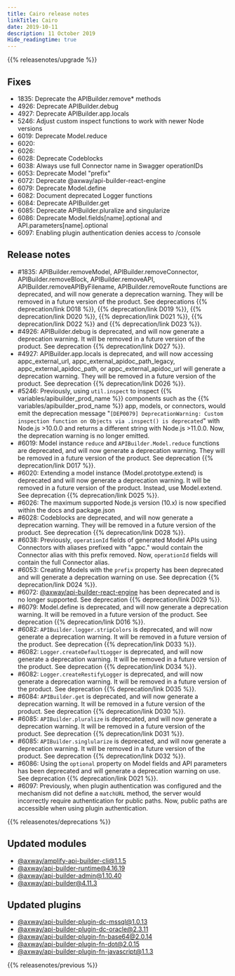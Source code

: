 ```yaml
---
title: Cairo release notes
linkTitle: Cairo
date: 2019-10-11
description: 11 October 2019
Hide_readingtime: true
---
```


{{% releasenotes/upgrade %}}
## Fixes

* 1835: Deprecate the APIBuilder.remove\* methods
* 4926: Deprecate APIBuilder.debug
* 4927: Deprecate APIBuilder.app.locals
* 5246: Adjust custom inspect functions to work with newer Node versions
* 6019: Deprecate Model.reduce
* 6020:
* 6026:
* 6028: Deprecate Codeblocks
* 6038: Always use full Connector name in Swagger operationIDs
* 6053: Deprecate Model "prefix"
* 6072: Deprecate @axway/api-builder-react-engine
* 6079: Deprecate Model.define
* 6082: Document deprecated Logger functions
* 6084: Deprecate APIBuilder.get
* 6085: Deprecate APIBuilder.pluralize and singularize
* 6086: Deprecate Model.fields\[name\].optional and API.parameters\[name\].optional
* 6097: Enabling plugin authentication denies access to /console

## Release notes

* #1835: APIBuilder.removeModel, APIBuilder.removeConnector, APIBuilder.removeBlock, APIBuilder.removeAPI, APIBuilder.removeAPIByFilename, APIBuilder.removeRoute functions are deprecated, and will now generate a deprecation warning. They will be removed in a future version of the product. See deprecations {{% deprecation/link D018 %}}, {{% deprecation/link D019 %}}, {{% deprecation/link D020 %}}, {{% deprecation/link D021 %}}, {{% deprecation/link D022 %}} and {{% deprecation/link D023 %}}.
* #4926: APIBuilder.debug is deprecated, and will now generate a deprecation warning. It will be removed in a future version of the product. See deprecation {{% deprecation/link D027 %}}.
* #4927: APIBuilder.app.locals is deprecated, and will now accessing appc_external_url, appc_external_apidoc_path_legacy, appc_external_apidoc_path, or appc_external_apidoc_url will generate a deprecation warning. They will be removed in a future version of the product. See deprecation {{% deprecation/link D026 %}}.
* #5246: Previously, using `util.inspect` to inspect {{% variables/apibuilder_prod_name %}} components such as the {{% variables/apibuilder_prod_name %}} app, models, or connectors, would emit the deprecation message "`[DEP0079] DeprecationWarning: Custom inspection function on Objects via .inspect() is deprecated`" with Node.js >10.0.0 and returns a different string with Node.js >11.0.0. Now, the deprecation warning is no longer emitted.
* #6019: Model instance `reduce` and `APIBuilder.Model.reduce` functions are deprecated, and will now generate a deprecation warning. They will be removed in a future version of the product. See deprecation {{% deprecation/link D017 %}}.
* #6020: Extending a model instance (Model.prototype.extend) is deprecated and will now generate a deprecation warning. It will be removed in a future version of the product. Instead, use Model.extend. See deprecation {{% deprecation/link D025 %}}.
* #6026: The maximum supported Node.js version (10.x) is now specified within the docs and package.json
* #6028: Codeblocks are deprecated, and will now generate a deprecation warning. They will be removed in a future version of the product. See deprecation {{% deprecation/link D028 %}}.
* #6038: Previously, `operationId` fields of generated Model APIs using Connectors with aliases prefixed with "appc." would contain the Connector alias with this prefix removed. Now, `operationId` fields will contain the full Connector alias.
* #6053: Creating Models with the `prefix` property has been deprecated and will generate a deprecation warning on use. See deprecation {{% deprecation/link D024 %}}.
* #6072: [@axway/api-builder-react-engine](https://www.npmjs.com/package/@axway/api-builder-react-engine) has been deprecated and is no longer supported. See deprecation {{% deprecation/link D029 %}}.
* #6079: Model.define is deprecated, and will now generate a deprecation warning. It will be removed in a future version of the product. See deprecation {{% deprecation/link D016 %}}.
* #6082: `APIBuilder.logger.stripColors` is deprecated, and will now generate a deprecation warning. It will be removed in a future version of the product. See deprecation {{% deprecation/link D033 %}}.
* #6082: `Logger.createDefaultLogger` is deprecated, and will now generate a deprecation warning. It will be removed in a future version of the product. See deprecation {{% deprecation/link D034 %}}.
* #6082: `Logger.createRestifyLogger` is deprecated, and will now generate a deprecation warning. It will be removed in a future version of the product. See deprecation {{% deprecation/link D035 %}}.
* #6084: `APIBuilder.get` is deprecated, and will now generate a deprecation warning. It will be removed in a future version of the product. See deprecation {{% deprecation/link D030 %}}.
* #6085: `APIBuilder.pluralize` is deprecated, and will now generate a deprecation warning. It will be removed in a future version of the product. See deprecation {{% deprecation/link D031 %}}.
* #6085: `APIBuilder.singlularize` is deprecated, and will now generate a deprecation warning. It will be removed in a future version of the product. See deprecation {{% deprecation/link D032 %}}.
* #6086: Using the `optional` property on Model fields and API parameters has been deprecated and will generate a deprecation warning on use. See deprecation {{% deprecation/link D021 %}}.
* #6097: Previously, when plugin authentication was configured and the mechanism did not define a `matchURL` method, the server would incorrectly require authentication for public paths. Now, public paths are accessible when using plugin authentication.

{{% releasenotes/deprecations %}}

## Updated modules

* [@axway/amplify-api-builder-cli@1.1.5](https://www.npmjs.com/package/@axway/amplify-api-builder-cli/v/1.1.5)
* [@axway/api-builder-runtime@4.16.19](https://www.npmjs.com/package/@axway/api-builder-runtime/v/4.16.19)
* [@axway/api-builder-admin@1.10.40](https://www.npmjs.com/package/@axway/api-builder-admin/v/1.10.40)
* [@axway/api-builder@4.11.3](https://www.npmjs.com/package/@axway/api-builder/v/4.11.3)

## Updated plugins

* [@axway/api-builder-plugin-dc-mssql@1.0.13](https://www.npmjs.com/package/@axway/api-builder-plugin-dc-mssql/v/1.0.13)
* [@axway/api-builder-plugin-dc-oracle@2.3.11](https://www.npmjs.com/package/@axway/api-builder-plugin-dc-oracle/v/2.3.11)
* [@axway/api-builder-plugin-fn-base64@2.0.14](https://www.npmjs.com/package/@axway/api-builder-plugin-fn-base64/v/2.0.14)
* [@axway/api-builder-plugin-fn-dot@2.0.15](https://www.npmjs.com/package/@axway/api-builder-plugin-fn-dot/v/2.0.15)
* [@axway/api-builder-plugin-fn-javascript@1.1.3](https://www.npmjs.com/package/@axway/api-builder-plugin-fn-javascript/v/1.1.3)


{{% releasenotes/previous %}}

